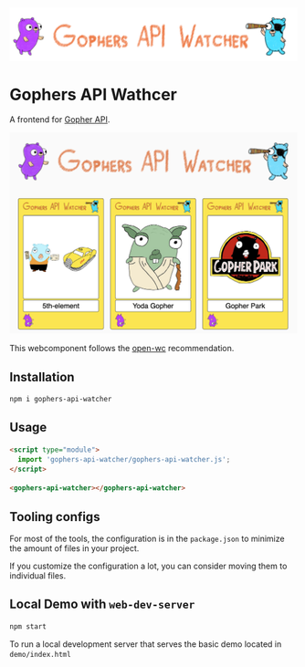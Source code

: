 ![Gophers API Wathcer](./gophers-api-watcher.png)
# Gophers API Wathcer

A frontend for [Gopher API]().

![Gophers API Wathcer](./img/screenshot.jpg)



This webcomponent follows the [open-wc](https://github.com/open-wc/open-wc) recommendation.

## Installation

```bash
npm i gophers-api-watcher
```

## Usage

```html
<script type="module">
  import 'gophers-api-watcher/gophers-api-watcher.js';
</script>

<gophers-api-watcher></gophers-api-watcher>
```



## Tooling configs

For most of the tools, the configuration is in the `package.json` to minimize the amount of files in your project.

If you customize the configuration a lot, you can consider moving them to individual files.

## Local Demo with `web-dev-server`

```bash
npm start
```

To run a local development server that serves the basic demo located in `demo/index.html`
